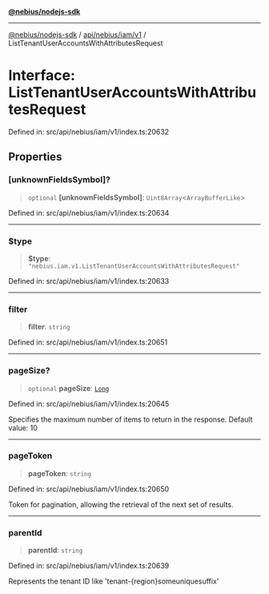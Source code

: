 [**@nebius/nodejs-sdk**](../../../../../README.md)

---

[@nebius/nodejs-sdk](../../../../../README.md) / [api/nebius/iam/v1](../README.md) / ListTenantUserAccountsWithAttributesRequest

# Interface: ListTenantUserAccountsWithAttributesRequest

Defined in: src/api/nebius/iam/v1/index.ts:20632

## Properties

### \[unknownFieldsSymbol\]?

> `optional` **\[unknownFieldsSymbol\]**: `Uint8Array`\<`ArrayBufferLike`\>

Defined in: src/api/nebius/iam/v1/index.ts:20634

---

### $type

> **$type**: `"nebius.iam.v1.ListTenantUserAccountsWithAttributesRequest"`

Defined in: src/api/nebius/iam/v1/index.ts:20633

---

### filter

> **filter**: `string`

Defined in: src/api/nebius/iam/v1/index.ts:20651

---

### pageSize?

> `optional` **pageSize**: [`Long`](../../../../../runtime/protos/core/classes/Long.md)

Defined in: src/api/nebius/iam/v1/index.ts:20645

Specifies the maximum number of items to return in the response.
Default value: 10

---

### pageToken

> **pageToken**: `string`

Defined in: src/api/nebius/iam/v1/index.ts:20650

Token for pagination, allowing the retrieval of the next set of results.

---

### parentId

> **parentId**: `string`

Defined in: src/api/nebius/iam/v1/index.ts:20639

Represents the tenant ID like 'tenant-{region}someuniquesuffix'
